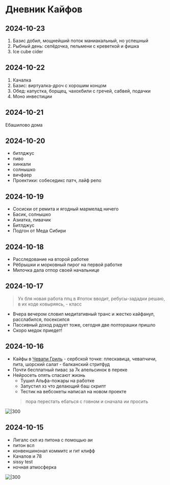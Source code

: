 # Дневник Кайфов

## 2024-10-23

1. Базис добил, мощнейший поток маниакальный, но успешный
2. Рыбный день: селёдочка, пельмени с креветкой и фишка
3. Ice cube cider

## 2024-10-22

1. Качалка
2. Базис: виртуалка-дроч с хорошим концом
3. Обед: капустка, борщец, чахохбили с гречей, сабвей, подачки
4. Моно инвестиции

## 2024-10-21

Ебашилово дома

## 2024-10-20

- битлджус
- пиво
- хинкали
- солнышко
- вичфаер
- Проектики: собеседикс патч, лайф репо

## 2024-10-19

- Сосиски от ремита и ягодный мармелад ничего
- Басик, солнышко
- Азиатка, пивачик
- Битлджус
- Подгон от Меда Сибири

## 2024-10-18

- Расследование на второй работке
- Рёбрышки и морковный пирог на первой работке
- Милочка дала отпор своей начальнице

## 2024-10-17

> Ух бля новая работа ппц в #поток вводит, ребусы-зададки решаю, в их коде ковыряясь, - класс

- Вчера вечером словил медитативный транс и жестко кайфанул, расслабился, посексился
- Пассивный доход радует тоже, сегодня две полторашки пришло
- Скоро медок приедет!

## 2024-10-16

- Кайфы в [Чевапи Гриль](https://yandex.ru/maps/org/chevapi_gril/88516429947) - сербской точке: плескавица, чевапчичи,
  пита, шорский салат - балканский стритфуд
- Почти бесплатный пивас за 7к апельсинок в переке
- Нейросеть опять спасают жизнь
    - Тушил Альфа-пожары на работке
    - Запустил хз что делающий баш скрипт
    - Тестик на вебсокеты написал на новом проекте
  > пора перестать ебаться с говном и сначала ии просить

![|300](IMG20241016200940.jpg)

## 2024-10-15

- Лигалс скл из питона с помощью аи
- питон всл
- конвеншинонал коммитс и гит клифф
- Качалов и 78
- sissy test
- ночная атмосферка

![|300](IMG20241015221141.jpg)